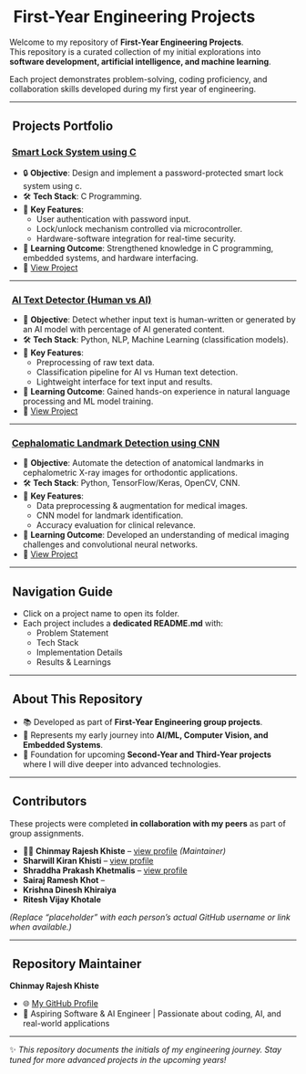 # ​ First-Year Engineering Projects  

Welcome to my repository of **First-Year Engineering Projects**.  
This repository is a curated collection of my initial explorations into **software development, artificial intelligence, and machine learning**.  

Each project demonstrates problem-solving, coding proficiency, and collaboration skills developed during my first year of engineering.  

---

## ​ Projects Portfolio  

### ​ [Smart Lock System using C](./Smart%20lock%20system%20using%20c)  
- 🔒 **Objective**: Design and implement a password-protected smart lock system using c.  
- 🛠 **Tech Stack**: C Programming.  
- 📌 **Key Features**:  
  - User authentication with password input.  
  - Lock/unlock mechanism controlled via microcontroller.  
  - Hardware-software integration for real-time security.  
- 🎯 **Learning Outcome**: Strengthened knowledge in C programming, embedded systems, and hardware interfacing.  
- 📖 [View Project](./Smart%20lock%20system%20using%20c)  

---

### ​ [AI Text Detector (Human vs AI)](./AI%20plagiarism%20checker%20using%20python)  
- 🤖 **Objective**: Detect whether input text is human-written or generated by an AI model with percentage of AI generated content.  
- 🛠 **Tech Stack**: Python, NLP, Machine Learning (classification models).  
- 📌 **Key Features**:  
  - Preprocessing of raw text data.  
  - Classification pipeline for AI vs Human text detection.  
  - Lightweight interface for text input and results.  
- 🎯 **Learning Outcome**: Gained hands-on experience in natural language processing and ML model training.  
- 📖 [View Project](./AI%20plagiarism%20checker%20using%20python)  

---

### ​ [Cephalomatic Landmark Detection using CNN](./Cephalomatic%20landmark%20detection%20using%20CNN)  
- 🧠 **Objective**: Automate the detection of anatomical landmarks in cephalometric X-ray images for orthodontic applications.  
- 🛠 **Tech Stack**: Python, TensorFlow/Keras, OpenCV, CNN.  
- 📌 **Key Features**:  
  - Data preprocessing & augmentation for medical images.  
  - CNN model for landmark identification.  
  - Accuracy evaluation for clinical relevance.  
- 🎯 **Learning Outcome**: Developed an understanding of medical imaging challenges and convolutional neural networks.  
- 📖 [View Project](./Cephalomatic%20landmark%20detection%20using%20CNN)  

---

## ​ Navigation Guide  
- Click on a project name to open its folder.  
- Each project includes a **dedicated README.md** with:  
  - Problem Statement  
  - Tech Stack  
  - Implementation Details  
  - Results & Learnings  

---

## ​ About This Repository  
- 📚 Developed as part of **First-Year Engineering group projects**.  
- 🌱 Represents my early journey into **AI/ML, Computer Vision, and Embedded Systems**.  
- 🔮 Foundation for upcoming **Second-Year and Third-Year projects** where I will dive deeper into advanced technologies.  

---

## ​ Contributors  
These projects were completed **in collaboration with my peers** as part of group assignments.

- 👨‍💻 **Chinmay Rajesh Khiste** – [view profile](https://github.com/chinmaykhiste2006-lgtm) *(Maintainer)*  
- **Sharwill Kiran Khisti** – [view profile](https://github.com/sharwillkhisti)  
- **Shraddha Prakash Khetmalis** – [view profile](https://github.com/shraddhaa09)
- **Sairaj Ramesh Khot** –  
- **Krishna Dinesh Khiraiya** 
- **Ritesh Vijay Khotale**  

*(Replace “placeholder” with each person’s actual GitHub username or link when available.)*

---

## ​​​ Repository Maintainer  
**Chinmay Rajesh Khiste**  
- 🌐 [My GitHub Profile](https://github.com/chinmaykhiste2006-lgtm)  
- 💼 Aspiring Software & AI Engineer | Passionate about coding, AI, and real-world applications  

---

✨ *This repository documents the initials of my engineering journey. Stay tuned for more advanced projects in the upcoming years!*  
